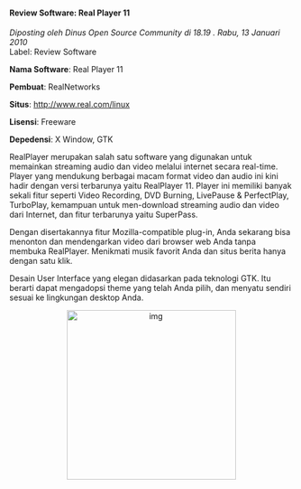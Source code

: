#### Review Software: Real Player 11
_Diposting oleh Dinus Open Source Community di 18.19 . Rabu, 13 Januari 2010_
<br>
Label: Review Software

**Nama Software**: Real Player 11

**Pembuat**: RealNetworks

**Situs**: <http://www.real.com/linux>

**Lisensi**: Freeware

**Depedensi**: X Window, GTK

RealPlayer merupakan salah satu software yang digunakan untuk memainkan streaming audio dan video melalui internet secara real-time. Player yang mendukung berbagai macam format video dan audio ini kini hadir dengan versi terbarunya yaitu RealPlayer 11. Player ini memiliki banyak sekali fitur seperti Video Recording, DVD Burning, LivePause & PerfectPlay, TurboPlay, kemampuan untuk men-download streaming audio dan video dari Internet, dan fitur terbarunya yaitu SuperPass.

Dengan disertakannya fitur Mozilla-compatible plug-in, Anda sekarang bisa menonton dan mendengarkan video dari browser web Anda tanpa membuka RealPlayer. Menikmati musik favorit Anda dan situs berita hanya dengan satu klik.

Desain User Interface yang elegan didasarkan pada teknologi GTK. Itu berarti dapat mengadopsi theme yang telah Anda pilih, dan menyatu sendiri sesuai ke lingkungan desktop Anda.

<div align="center">
	<img src="./posts/2010-01-13-review-software-real-player-11/realplayer.jpg" height="300px" alt="img">
</div> 